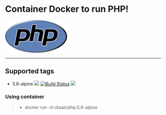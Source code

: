 Container Docker to run PHP!
===================

![PHP Logo](https://raw.githubusercontent.com/docker-library/docs/01c12653951b2fe592c1f93a13b4e289ada0e3a1/php/logo.png)

----------


Supported tags
-------------

 - 5.6-alpine [![](https://images.microbadger.com/badges/version/cbsan/php:5.6-alpine.svg)](https://microbadger.com/images/cbsan/php:5.6-alpine) [![Build Status](https://travis-ci.org/cbsan/docker-php.svg?branch=php5.6-alpine)](https://travis-ci.org/cbsan/docker-php) [![](https://images.microbadger.com/badges/image/cbsan/php:5.6-alpine.svg)](https://microbadger.com/images/cbsan/php:5.6-alpine)

### Using container

> - docker run -d cbsan/php:5.6-alpine
